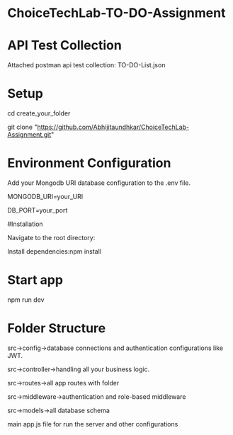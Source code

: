 # ChoiceTechLab-TO-DO-Assignment

# API Test Collection

Attached postman api test collection: TO-DO-List.json

# Setup

cd create_your_folder

git clone "https://github.com/Abhijitaundhkar/ChoiceTechLab-Assignment.git"

# Environment Configuration

Add your Mongodb URI database configuration to the .env file.

MONGODB_URI=your_URI

DB_PORT=your_port

#Installation

Navigate to the root directory:

Install dependencies:npm install

# Start app

npm run dev

# Folder Structure

src->config->database connections and authentication configurations like JWT.

src->controller->handling all your business logic.

src->routes->all app routes with folder

src->middleware->authentication and role-based middleware

src->models->all database schema

main app.js file for run the server and other configurations
